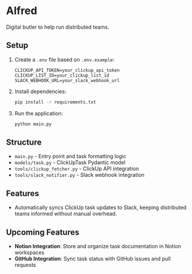 # Alfred

Digital butler to help run distributed teams. 

## Setup

1. Create a `.env` file based on `.env.example`:
   ```
   CLICKUP_API_TOKEN=your_clickup_api_token
   CLICKUP_LIST_ID=your_clickup_list_id
   SLACK_WEBHOOK_URL=your_slack_webhook_url
   ```

2. Install dependencies:
   ```bash
   pip install -r requirements.txt
   ```

3. Run the application:
   ```bash
   python main.py
   ```

## Structure

- `main.py` - Entry point and task formatting logic
- `models/task.py` - ClickUpTask Pydantic model
- `tools/clickup_fetcher.py` - ClickUp API integration
- `tools/slack_notifier.py` - Slack webhook integration

## Features

- Automatically syncs ClickUp task updates to Slack, keeping distributed teams informed without manual overhead. 

## Upcoming Features

- **Notion Integration**: Store and organize task documentation in Notion workspaces
- **GitHub Integration**: Sync task status with GitHub issues and pull requests
